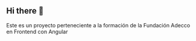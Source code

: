 ## Hi there 👋

Este es un proyecto perteneciente a la formación de la Fundación Adecco en Frontend con Angular
